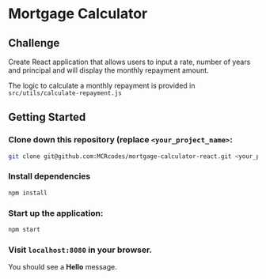 # Mortgage Calculator

## Challenge
Create React application that allows users to input a rate, number of years and principal and will display the monthly repayment amount.

The logic to calculate a monthly repayment is provided in `src/utils/calculate-repayment.js`

## Getting Started

### Clone down this repository (replace `<your_project_name>`:

```bash
git clone git@github.com:MCRcodes/mortgage-calculator-react.git <your_project_name>
```

### Install dependencies

```bash
npm install
```

### Start up the application:

```bash
npm start
```

### Visit `localhost:8080` in your browser.

You should see a **Hello** message.

